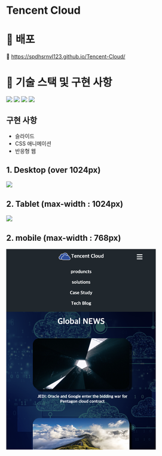 # Tencent Cloud

# 🚀 배포
📎 https://spdhsrnvl123.github.io/Tencent-Cloud/

# 🧰 기술 스택 및 구현 사항

<img src="https://img.shields.io/badge/html-E34F26?style=for-the-badge&logo=html5&logoColor=white"></a>
<img src="https://img.shields.io/badge/css-1572B6?style=for-the-badge&logo=css3&logoColor=white"/></a>
<img src="https://img.shields.io/badge/Javascript-ffb13b?style=for-the-badge&logo=javascript&logoColor=white"/></a>
<img src="https://img.shields.io/badge/Fontawesome-528DD7?style=for-the-badge&logo=&logoColor=white">

## 구현 사항
- 슬라이드
- CSS 애니메이션
- 반응형 웹

## 1. Desktop (over 1024px)

<img src="images/DeskTop.gif" width="600px" />

## 2. Tablet (max-width : 1024px)

<img src="images/Tablet.png" width="600px" />

## 2. mobile (max-width : 768px)

<img src="images/mobile.png" width="400px" />
